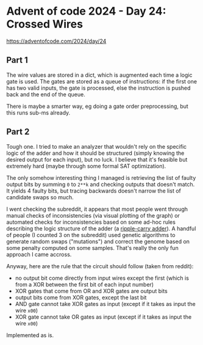 # Advent of code 2024 - Day 24: Crossed Wires

https://adventofcode.com/2024/day/24

## Part 1

The wire values are stored in a dict, which is augmented each time a logic gate is used.
The gates are stored as a queue of instructions: if the first one has two valid inputs, the gate is processed, else the instruction is pushed back and the end of the queue.

There is maybe a smarter way, eg doing a gate order preprocessing, but this runs sub-ms already.

## Part 2

Tough one. I tried to make an analyzer that wouldn't rely on the specific logic of the adder and how it should be structured (simply knowing the desired output for each input), but no luck. I believe that it's feasible but extremely hard (maybe through some formal SAT optimization).

The only somehow interesting thing I managed is retrieving the list of faulty output bits by summing `0` to `2**k` and checking outputs that doesn't match.
It yields 4 faulty bits, but tracing backwards doesn't narrow the list of candidate swaps so much.

I went checking the subreddit, it appears that most people went through manual checks of inconsistencies (via visual plotting of the graph) or automated checks for inconsistencies based on some ad-hoc rules describing the logic structure of the adder (a [ripple-carry adder](https://en.wikipedia.org/wiki/Adder_(electronics)#Ripple-carry_adder)).
A handful of people (I counted 3 on the subreddit) used genetic algorithms to generate random swaps ("mutations") and correct the genome based on some penalty computed on some samples. That's really the only fun approach I came accross.

Anyway, here are the rule that the circuit should follow (taken from reddit):
* no output bit come directly from input wires except the first (which is from a XOR between the first bit of each input number)
* XOR gates that come from OR and XOR gates are output bits
* output bits come from XOR gates, except the last bit
* AND gate cannot take XOR gates as input (except if it takes as input the wire `x00`)
* XOR gate cannot take OR gates as input (except if it takes as input the wire `x00`)

Implemented as is.
